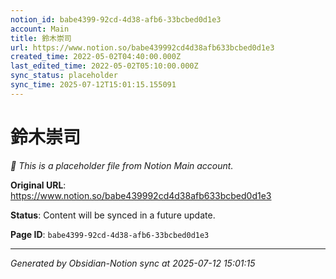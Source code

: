 ```yaml
---
notion_id: babe4399-92cd-4d38-afb6-33bcbed0d1e3
account: Main
title: 鈴木崇司
url: https://www.notion.so/babe439992cd4d38afb633bcbed0d1e3
created_time: 2022-05-02T04:40:00.000Z
last_edited_time: 2022-05-02T05:10:00.000Z
sync_status: placeholder
sync_time: 2025-07-12T15:01:15.155091
---
```


# 鈴木崇司

*🔄 This is a placeholder file from Notion Main account.*

**Original URL**: https://www.notion.so/babe439992cd4d38afb633bcbed0d1e3

**Status**: Content will be synced in a future update.

**Page ID**: `babe4399-92cd-4d38-afb6-33bcbed0d1e3`

---

*Generated by Obsidian-Notion sync at 2025-07-12 15:01:15*
